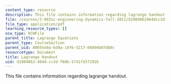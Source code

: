 ```yaml
---
content_type: resource
description: This file contains information regarding lagrange handout.
file: /courses/2-003sc-engineering-dynamics-fall-2011/d1984062464dcc3df68b5741fd37192b_MIT2_003SCF11_Lagrange.pdf
file_type: application/pdf
learning_resource_types: []
ocw_type: OCWFile
parent_title: Lagrange Equations
parent_type: CourseSection
parent_uid: 80655e0a-6d9a-14f6-5217-66094b07db0c
resourcetype: Document
title: Lagrange Handout
uid: d1984062-464d-cc3d-f68b-5741fd37192b
---
```

This file contains information regarding lagrange handout.

